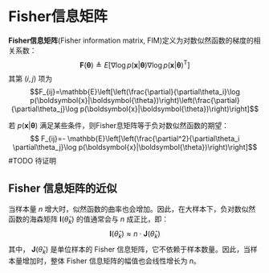 # Fisher信息矩阵

**Fisher信息矩阵**(Fisher information matrix, FIM)定义为对数似然函数的梯度的相关系数：
$$\mathbf{F}(\boldsymbol{\theta}) \triangleq E[\nabla\log p(\boldsymbol{x}|\boldsymbol{\theta})\nabla\log p(\boldsymbol{x}|\boldsymbol{\theta})^\mathsf{T}]$$
其第 $(i,j)$ 项为
$$F_{ij}=\mathbb{E}\left[\left(\frac{\partial}{\partial\theta_i}\log p(\boldsymbol{x}|\boldsymbol{\theta})\right)\left(\frac{\partial}{\partial\theta_j}\log p(\boldsymbol{x}|\boldsymbol{\theta})\right)\right]$$

若 $p(\boldsymbol{x}|\boldsymbol{\theta})$ 满足某些条件，则Fisher息矩阵等于负对数似然函数的期望：
$$ F_{ij}=- \mathbb{E}\left[\left(\frac{\partial^2}{\partial\theta_i \partial\theta_j}\log p(\boldsymbol{x}|\boldsymbol{\theta})\right)\right]$$
#TODO 待证明

## Fisher 信息矩阵的近似

当样本量 $n$ 增大时，似然函数的曲率也会增加。因此，在大样本下，负对数似然函数的海森矩阵 $\mathbf{I}(\hat{\theta}_k)$ 的值通常会与 $n$ 成正比，即：
$$\mathbf{I}(\hat{\theta}_k) \approx n \cdot \mathbf{J}(\hat{\theta}_k)$$
其中， $\mathbf{J}(\hat{\theta}_k)$ 是单位样本的 Fisher 信息矩阵，它不依赖于样本数量。因此，当样本量增加时，整体 Fisher 信息矩阵的幅值也会线性增长为 $n$。
